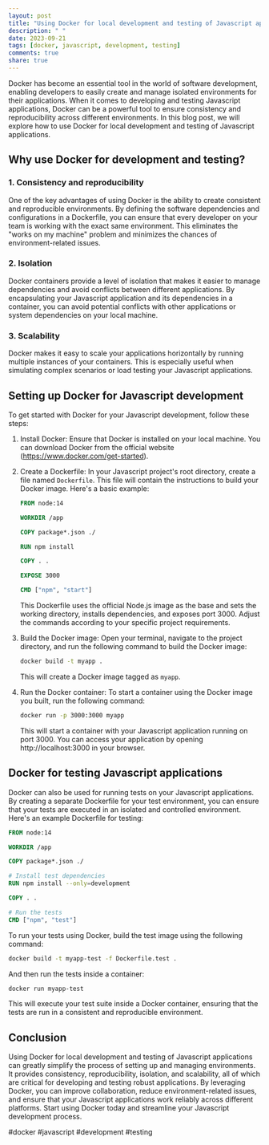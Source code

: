 ```yaml
---
layout: post
title: "Using Docker for local development and testing of Javascript applications"
description: " "
date: 2023-09-21
tags: [docker, javascript, development, testing]
comments: true
share: true
---
```


Docker has become an essential tool in the world of software development, enabling developers to easily create and manage isolated environments for their applications. When it comes to developing and testing Javascript applications, Docker can be a powerful tool to ensure consistency and reproducibility across different environments. In this blog post, we will explore how to use Docker for local development and testing of Javascript applications.

## Why use Docker for development and testing?

### 1. Consistency and reproducibility

One of the key advantages of using Docker is the ability to create consistent and reproducible environments. By defining the software dependencies and configurations in a Dockerfile, you can ensure that every developer on your team is working with the exact same environment. This eliminates the "works on my machine" problem and minimizes the chances of environment-related issues.

### 2. Isolation

Docker containers provide a level of isolation that makes it easier to manage dependencies and avoid conflicts between different applications. By encapsulating your Javascript application and its dependencies in a container, you can avoid potential conflicts with other applications or system dependencies on your local machine.

### 3. Scalability

Docker makes it easy to scale your applications horizontally by running multiple instances of your containers. This is especially useful when simulating complex scenarios or load testing your Javascript applications.

## Setting up Docker for Javascript development

To get started with Docker for your Javascript development, follow these steps:

1. Install Docker: Ensure that Docker is installed on your local machine. You can download Docker from the official website (https://www.docker.com/get-started).

2. Create a Dockerfile: In your Javascript project's root directory, create a file named `Dockerfile`. This file will contain the instructions to build your Docker image. Here's a basic example:
   
   ```Dockerfile
   FROM node:14
   
   WORKDIR /app
   
   COPY package*.json ./
   
   RUN npm install
   
   COPY . .
   
   EXPOSE 3000
   
   CMD ["npm", "start"]
   ```

   This Dockerfile uses the official Node.js image as the base and sets the working directory, installs dependencies, and exposes port 3000. Adjust the commands according to your specific project requirements.

3. Build the Docker image: Open your terminal, navigate to the project directory, and run the following command to build the Docker image:

   ```bash
   docker build -t myapp .
   ```

   This will create a Docker image tagged as `myapp`.

4. Run the Docker container: To start a container using the Docker image you built, run the following command:

   ```bash
   docker run -p 3000:3000 myapp
   ```

   This will start a container with your Javascript application running on port 3000. You can access your application by opening http://localhost:3000 in your browser.

## Docker for testing Javascript applications

Docker can also be used for running tests on your Javascript applications. By creating a separate Dockerfile for your test environment, you can ensure that your tests are executed in an isolated and controlled environment. Here's an example Dockerfile for testing:

```Dockerfile
FROM node:14

WORKDIR /app

COPY package*.json ./

# Install test dependencies
RUN npm install --only=development

COPY . .

# Run the tests
CMD ["npm", "test"]
```

To run your tests using Docker, build the test image using the following command:

```bash
docker build -t myapp-test -f Dockerfile.test .
```

And then run the tests inside a container:

```bash
docker run myapp-test
```

This will execute your test suite inside a Docker container, ensuring that the tests are run in a consistent and reproducible environment.

## Conclusion

Using Docker for local development and testing of Javascript applications can greatly simplify the process of setting up and managing environments. It provides consistency, reproducibility, isolation, and scalability, all of which are critical for developing and testing robust applications. By leveraging Docker, you can improve collaboration, reduce environment-related issues, and ensure that your Javascript applications work reliably across different platforms. Start using Docker today and streamline your Javascript development process.

#docker #javascript #development #testing